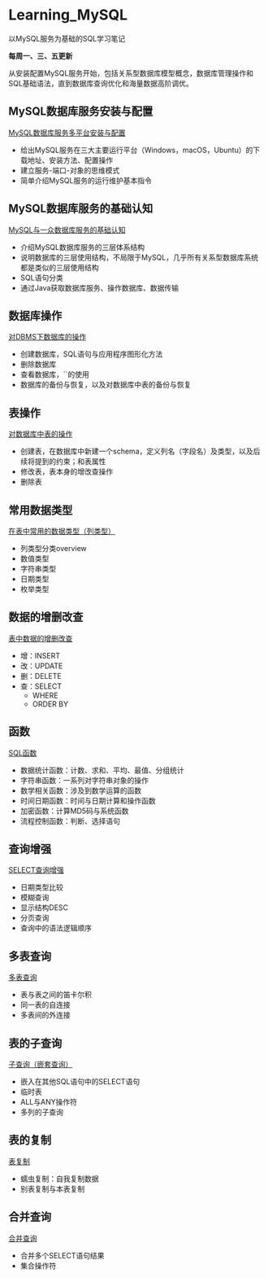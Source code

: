# Learning_MySQL

以MySQL服务为基础的SQL学习笔记

**每周一、三、五更新**

从安装配置MySQL服务开始，包括关系型数据库模型概念，数据库管理操作和SQL基础语法，直到数据库查询优化和海量数据高阶调优。

## MySQL数据库服务安装与配置

[MySQL数据库服务多平台安装与配置](https://github.com/DanferWang/Learning_MySQL/tree/master/1.%20MySQL%E5%A4%9A%E5%B9%B3%E5%8F%B0%E5%AE%89%E8%A3%85%E4%B8%8E%E9%85%8D%E7%BD%AE)

- 给出MySQL服务在三大主要运行平台（Windows，macOS，Ubuntu）的下载地址、安装方法、配置操作
- 建立服务-端口-对象的思维模式
- 简单介绍MySQL服务的运行维护基本指令

## MySQL数据库服务的基础认知

[MySQL与一众数据库服务的基础认知](https://github.com/DanferWang/Learning_MySQL/tree/master/2.%20MySQL%E5%9F%BA%E7%A1%80%E8%AE%A4%E7%9F%A5)

- 介绍MySQL数据库服务的三层体系结构
- 说明数据库的三层使用结构，不局限于MySQL，几乎所有关系型数据库系统都是类似的三层使用结构
- SQL语句分类
- 通过Java获取数据库服务、操作数据库、数据传输

## 数据库操作

[对DBMS下数据库的操作](https://github.com/DanferWang/Learning_MySQL/tree/master/3.%20%E6%95%B0%E6%8D%AE%E5%BA%93%E6%93%8D%E4%BD%9C)

- 创建数据库，SQL语句与应用程序图形化方法
- 删除数据库
- 查看数据库，``的使用
- 数据库的备份与恢复，以及对数据库中表的备份与恢复

## 表操作
[对数据库中表的操作](https://github.com/DanferWang/Learning_MySQL/tree/master/4.%20%E8%A1%A8%E6%93%8D%E4%BD%9C)

- 创建表，在数据库中新建一个schema，定义列名（字段名）及类型，以及后续将提到的约束；和表属性
- 修改表，表本身的增改查操作
- 删除表

## 常用数据类型

[在表中常用的数据类型（列类型）](https://github.com/DanferWang/Learning_MySQL/tree/master/5.%20%E5%B8%B8%E7%94%A8%E6%95%B0%E6%8D%AE%E7%B1%BB%E5%9E%8B)

- 列类型分类overview
- 数值类型
- 字符串类型
- 日期类型
- 枚举类型

## 数据的增删改查

[表中数据的增删改查](https://github.com/DanferWang/Learning_MySQL/tree/master/6.%20%E8%A1%A8%E4%B8%AD%E6%95%B0%E6%8D%AE%E5%A2%9E%E5%88%A0%E6%94%B9%E6%9F%A5)

- 增：INSERT
- 改：UPDATE
- 删：DELETE
- 查：SELECT
  - WHERE
  - ORDER BY

## 函数

[SQL函数](https://github.com/DanferWang/Learning_MySQL/tree/master/7.%20%E5%87%BD%E6%95%B0)

- 数据统计函数：计数、求和、平均、最值、分组统计
- 字符串函数：一系列对字符串对象的操作
- 数学相关函数：涉及到数学运算的函数
- 时间日期函数：时间与日期计算和操作函数
- 加密函数：计算MD5码与系统函数
- 流程控制函数：判断、选择语句

## 查询增强

[SELECT查询增强](https://github.com/DanferWang/Learning_MySQL/tree/master/8.%20%E6%9F%A5%E8%AF%A2%E5%A2%9E%E5%BC%BA)

- 日期类型比较
- 模糊查询
- 显示结构DESC
- 分页查询
- 查询中的语法逻辑顺序

## 多表查询

[多表查询]()

- 表与表之间的笛卡尔积
- 同一表的自连接
- 多表间的外连接

## 表的子查询

[子查询（嵌套查询）]()

- 嵌入在其他SQL语句中的SELECT语句
- 临时表
- ALL与ANY操作符
- 多列的子查询

## 表的复制

[表复制]()

- 蠕虫复制：自我复制数据
- 别表复制与本表复制

## 合并查询

[合并查询]()

- 合并多个SELECT语句结果
- 集合操作符

